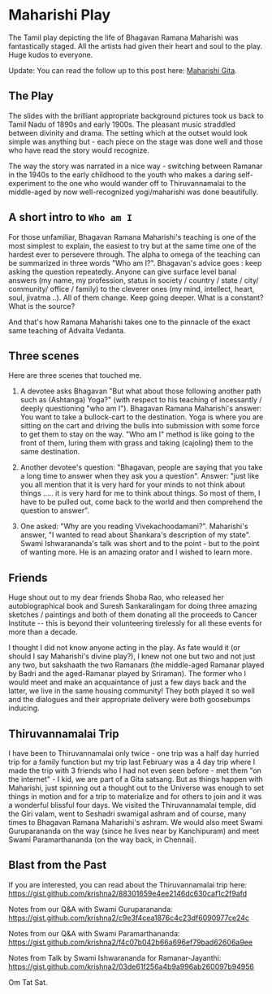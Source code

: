 # Maharishi Play

The Tamil play depicting the life of Bhagavan Ramana Maharishi was fantastically staged. All the artists had given their heart and soul to the play. Huge kudos to everyone. 

Update: You can read the follow up to this post here: [Maharishi Gita](https://krishna2.com/maharishi-gita).

## The Play

The slides with the brilliant appropriate background pictures took us back to Tamil Nadu of 1890s and early 1900s. The pleasant music straddled between divinity and drama. The setting which at the outset would look simple was anything but - each piece on the stage was done well and those who have read the story would recognize. 

The way the story was narrated in a nice way - switching between Ramanar in the 1940s to the early childhood to the youth who makes a daring self-experiment to the one who would wander off to Thiruvannamalai to the middle-aged by now well-recognized yogi/maharishi was done beautifully.

## A short intro to `Who am I`

For those unfamiliar, Bhagavan Ramana Maharishi's teaching is one of the most simplest to explain, the easiest to try but at the same time one of the hardest ever to persevere through. The alpha to omega of the teaching can be summarized in three words "Who am I?". Bhagavan's advice goes : keep asking the question repeatedly. Anyone can give surface level banal answers (my name, my profession, status in society / country / state / city/ community/ office / family) to the cleverer ones (my mind, intellect, heart, soul, jivatma ..). All of them change. Keep going deeper. What is a constant? What is the source?

And that's how Ramana Maharishi takes one to the pinnacle of the exact same teaching of Advaita Vedanta.

## Three scenes

Here are three scenes that touched me.

1. A devotee asks Bhagavan "But what about those following another path such as (Ashtanga) Yoga?" (with respect to his teaching of incessantly / deeply questioning "who am I"). Bhagavan Ramana Maharishi's answer: You want to take a  bullock-cart to the destination. Yoga is where you are sitting on the cart and driving the bulls into submission with some force to get them to stay on the way. "Who am I" method is like going to the front of them, luring them with grass and taking (cajoling) them to the same destination.

2. Another devotee's question: "Bhagavan, people are saying that you take a long time to answer when they ask you a question".
Answer: "just like you all mention that it is very hard for your minds to not think about things ..... it is very hard for me to think about things. So most of them, I have to be pulled out, come back to the world and then comprehend the question to answer".

3. One asked: "Why are you reading Vivekachoodamani?". Maharishi's answer, "I wanted to read about Shankara's description of my state".
Swami Ishwarananda's talk was short and to the point - but to the point of wanting more. He is an amazing orator and I wished to learn more.

## Friends

Huge shout out to my dear friends Shoba Rao, who released her autobiographical book and Suresh Sankaralingam for doing three amazing sketches / paintings and both of them donating all the proceeds to Cancer Institute -- this is beyond their volunteering tirelessly for all these events for more than a decade.

I thought I did not know anyone acting in the play. As fate would it (or should I say Maharishi's divine play?), I knew not one but two and not just any two, but sakshaath the two Ramanars (the middle-aged Ramanar played by Badri and the aged-Ramanar played by Sriraman). The former who I would meet and make an acquaintance of just a few days back and the latter, we live in the same housing community! They both played it so well and the dialogues and their appropriate delivery were both goosebumps inducing. 

## Thiruvannamalai Trip

I have been to Thiruvannamalai only twice - one trip was a half day hurried trip for a family function but my trip last February was a 4 day trip where I made the trip with 3 friends who I had not even seen before - met them "on the internet" - I kid, we are part of a Gita satsang. But as things happen with Maharishi, just spinning out a thought out to the Universe was enough to set things in motion and for a trip to materialize and for others to join and it was a wonderful blissful four days. We visited the Thiruvannamalai temple, did the Giri valam, went to Seshadri swamigal ashram and of course, many times to Bhagavan Ramana Maharishi's ashram. We would also meet Swami Guruparananda on the way (since he lives near by Kanchipuram) and meet Swami Paramarthananda (on the way back, in Chennai).

## Blast from the Past

If you are interested, you can read about the Thiruvannamalai trip here: https://gist.github.com/krishna2/88301659e4ee2146dc630caf1c2f9afd

Notes from our Q&A with Swami Guruparananda: https://gist.github.com/krishna2/c9e3f4cea1876c4c23df6090977ce24c

Notes from our Q&A with Swami Paramarthananda:
https://gist.github.com/krishna2/f4c07b042b66a696ef79bad62606a9ee

Notes from Talk by Swami Ishwarananda for Ramanar-Jayanthi:
https://gist.github.com/krishna2/03de61f256a4b9a996ab260097b94956

Om Tat Sat.

